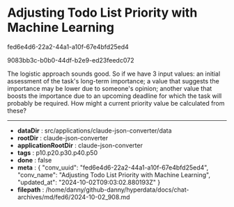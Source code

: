 # Adjusting Todo List Priority with Machine Learning

fed6e4d6-22a2-44a1-a10f-67e4bfd25ed4

9083bb3c-b0b0-44df-b2e9-ed23feedc072

The logistic approach sounds good. So if we have 3 input values: an initial assessment of the task's long-term importance; a value that suggests the importance may be lower due to someone's opinion; another value that boosts the importance due to an upcoming deadline for which the task will probably be required. How might a current priority value be calculated from these?

---

* **dataDir** : src/applications/claude-json-converter/data
* **rootDir** : claude-json-converter
* **applicationRootDir** : claude-json-converter
* **tags** : p10.p20.p30.p40.p50
* **done** : false
* **meta** : {
  "conv_uuid": "fed6e4d6-22a2-44a1-a10f-67e4bfd25ed4",
  "conv_name": "Adjusting Todo List Priority with Machine Learning",
  "updated_at": "2024-10-02T09:03:02.880193Z"
}
* **filepath** : /home/danny/github-danny/hyperdata/docs/chat-archives/md/fed6/2024-10-02_908.md